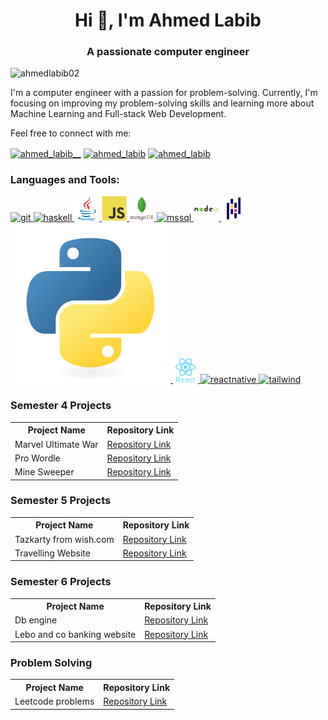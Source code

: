 <!DOCTYPE html>
<html lang="en">
<head>
  <meta charset="UTF-8">
  <meta name="viewport" content="width=device-width, initial-scale=1.0">
  <title>Ahmed Labib - GitHub Profile</title>
</head>
<body>
  <h1 align="center">Hi 👋, I'm Ahmed Labib</h1>
  <h3 align="center">A passionate computer engineer</h3>

  <p align="left"> <img src="https://komarev.com/ghpvc/?username=ahmedlabib02&label=Profile%20views&color=0e75b6&style=flat" alt="ahmedlabib02" /> </p>

  <p align="left">I'm a computer engineer with a passion for problem-solving. Currently, I'm focusing on improving my problem-solving skills and learning more about Machine Learning and Full-stack Web Development.</p>

  <p align="left">Feel free to connect with me:</p>
  <p align="left">
    <a href="https://instagram.com/ahmed_labib__" target="_blank"><img align="center" src="https://raw.githubusercontent.com/rahuldkjain/github-profile-readme-generator/master/src/images/icons/Social/instagram.svg" alt="ahmed_labib__" height="30" width="40" /></a>
    <a href="https://codeforces.com/profile/ahmed_labib" target="_blank"><img align="center" src="https://raw.githubusercontent.com/rahuldkjain/github-profile-readme-generator/master/src/images/icons/Social/codeforces.svg" alt="ahmed_labib" height="30" width="40" /></a>
    <a href="https://www.leetcode.com/ahmed_labib" target="_blank"><img align="center" src="https://raw.githubusercontent.com/rahuldkjain/github-profile-readme-generator/master/src/images/icons/Social/leet-code.svg" alt="ahmed_labib" height="30" width="40" /></a>
  </p>

  <h3 align="left">Languages and Tools:</h3>
  <p align="left"> 
    <a href="https://git-scm.com/" target="_blank" rel="noreferrer"> <img src="https://www.vectorlogo.zone/logos/git-scm/git-scm-icon.svg" alt="git" width="40" height="40"/> </a>
    <a href="https://www.haskell.org/" target="_blank" rel="noreferrer"> <img src="https://upload.wikimedia.org/wikipedia/commons/1/1c/Haskell-Logo.svg" alt="haskell" width="40" height="40"/> </a>
    <a href="https://www.java.com" target="_blank" rel="noreferrer"> <img src="https://raw.githubusercontent.com/devicons/devicon/master/icons/java/java-original.svg" alt="java" width="40" height="40"/> </a>
    <a href="https://developer.mozilla.org/en-US/docs/Web/JavaScript" target="_blank" rel="noreferrer"> <img src="https://raw.githubusercontent.com/devicons/devicon/master/icons/javascript/javascript-original.svg" alt="javascript" width="40" height="40"/> </a>
    <a href="https://www.mongodb.com/" target="_blank" rel="noreferrer"> <img src="https://raw.githubusercontent.com/devicons/devicon/master/icons/mongodb/mongodb-original-wordmark.svg" alt="mongodb" width="40" height="40"/> </a>
    <a href="https://www.microsoft.com/en-us/sql-server" target="_blank" rel="noreferrer"> <img src="https://www.svgrepo.com/show/303229/microsoft-sql-server-logo.svg" alt="mssql" width="40" height="40"/> </a>
    <a href="https://nodejs.org" target="_blank" rel="noreferrer"> <img src="https://raw.githubusercontent.com/devicons/devicon/master/icons/nodejs/nodejs-original-wordmark.svg" alt="nodejs" width="40" height="40"/> </a>
    <a href="https://pandas.pydata.org/" target="_blank" rel="noreferrer"> <img src="https://raw.githubusercontent.com/devicons/devicon/2ae2a900d2f041da66e950e4d48052658d850630/icons/pandas/pandas-original.svg" alt="pandas" width="40" height="40"/> </a>
    <a href="https://www.python.org" target="_blank" rel="noreferrer"> <img src="https://raw.githubusercontent.com/devicons/devicon/master/icons/python/python-original.svg" alt="python"
    <a href="https://reactjs.org/" target="_blank" rel="noreferrer"> <img src="https://raw.githubusercontent.com/devicons/devicon/master/icons/react/react-original-wordmark.svg" alt="react" width="40" height="40"/> </a>
    <a href="https://reactnative.dev/" target="_blank" rel="noreferrer"> <img src="https://reactnative.dev/img/header_logo.svg" alt="reactnative" width="40" height="40"/> </a>
    <a href="https://tailwindcss.com/" target="_blank" rel="noreferrer"> <img src="https://www.vectorlogo.zone/logos/tailwindcss/tailwindcss-icon.svg" alt="tailwind" width="40" height="40"/> </a>
  </p>

  <h3 align="left">Semester 4 Projects</h3>
  <table>
    <tr>
      <th>Project Name</th>
      <th>Repository Link</th>
    </tr>
    <tr>
      <td>Marvel Ultimate War</td>
      <td><a href="https://github.com/ahmedlabib02/Marvel-game">Repository Link</a></td>
    </tr>
    <tr>
      <td>Pro Wordle</td>
      <td><a href="https://github.com/ahmedlabib02/pro-wordle">Repository Link</a></td>
    </tr>
    <tr>
      <td>Mine Sweeper</td>
      <td><a href="https://github.com/ahmedlabib02/minesweeper">Repository Link</a></td>
    </tr>
  </table>

  <h3 align="left">Semester 5 Projects</h3>
  <table>
    <tr>
      <th>Project Name</th>
      <th>Repository Link</th>
    </tr>
    <tr>
      <td>Tazkarty from wish.com</td>
      <td><a href="https://github.com/ahmedlabib02/Databases-I-Project/blob/master/README.md">Repository Link</a></td>
    </tr>
    <tr>
      <td>Travelling Website</td>
      <td><a href="https://github.com/ahmedlabib02/Networks-project">Repository Link</a></td>
    </tr>
  </table>

  <h3 align="left">Semester 6 Projects</h3>
  <table>
    <tr>
      <th>Project Name</th>
      <th>Repository Link</th>
    </tr>
    <tr>
      <td>Db engine</td>
      <td><a href="https://github.com/ahmedlabib02/db-engine">Repository Link</a></td>
    </tr>
    <tr>
      <td>Lebo and co banking website</td>
      <td><a href="https://github.com/ahmedlabib02/Lebo-and-Co">Repository Link</a></td>
    </tr>
  </table>

  <h3 align="left">Problem Solving</h3>
  <table>
    <tr>
      <th>Project Name</th>
      <th>Repository Link</th>
    </tr>
    <tr>
      <td>Leetcode problems</td>
      <td><a href="https://github.com/ahmedlabib02/Leetcode-problems">Repository Link</a></td>
    </tr>
  </table>
</body>
</html>
